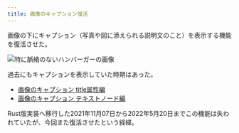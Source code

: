 ```yaml
---
title: 画像のキャプション復活
---
```

画像の下にキャプション（写真や図に添えられる説明文のこと）を表示する機能を復活させた。

![](https://lh3.googleusercontent.com/docs/AG8NV2YhCEHrIiDtF6REXVznQF22hFxDth-lTQPm9-hV_nKipWn_P5WCUhzas30yOZ4JoPlubKKxnOh-AUN0kzxOHZFWrHjAntRjWBOObbAVQSypDrHNe7cFB1JqbdRTkbMOWIseYnGPvtGOSjM2KUXg-ZcWOAjThaWyl7eaGPttJKSkjGERTrfsjG5vcqamklSWQG41608IEkXkW9MTwQ4p9U6cVrehOgFU-c87zafnpxqNbYU-4NYiXQXWxnDjUCQSx2rpkmUmTA324FdXCIY8O1sRrXaN8h9H2248xpEnv5p_pS0zd86DorNhqdojNiCheh8iHk4QbORcKRGodJdw9-Dm3KeBT91zj_VAMFBADiOTpNTedt1WybmnYI3o9IRss900aTb5UUFQVKZIj5HlHnpUwEIPrgG_JSYfsC54vtN7TqwTBtL6_NyZZHxu6k7y6qwYFliaJOFZxVI_l01l7F9L1E_kvTpVTjPO2_vdmRs4Ny1pcZqcm_3V4frrmDn2oSACZnYz5s8miex3pUk3YiduIMWVtas5b0Np80fuzfjr61OhWc9ZMctFt3kJam-sEs6mqVkIp9Gkyp_PJhwcX3Agwv9rM6-yCM1X6A8s-b-43v_Rs7yYWy1RJmT2TwWlnExHHBK_iTqa9CGz6L-tN655q5crOKxFwX8-qA7ttnODxBxZvdHUk6ESw1JS3Iw_ojygf5mhWqbI6yA-WZLYngOcR1qECLbMqWOK0RgO0Om0Nzeg7C0v4Ip7wvYwlEONHKted9WicWLEItf6KVKgEVdxdacGDqtR2IBfylbIp21wg-7o4fRZ-wLpSyyJU0K_P0vF9m-lvG0R5Ty-nehAb00V4rsxQSkQX7iqon93w3ejQ-v61vyv_evcW6F6F_Y8nNQ5rtKmD3h--iBlpIOyOSmiwrqVjp8jilwmSjnmIYFc7w3Li1uBM4U7hZ0Sa2zeG6BeW5Azj1lO3pX60Mi4ZtapWDElTqi6h2RvaXGVgDJxuM2y0IHnZ_QeKHEo_2juR2to2eGJHdS1fi06LB1dGbYXtQCKmCUHKuVI4ih41mQPVz0E-SpsVpd8Jp3vYD1m0NYTIGGOe-QKVt-_kd0blIWXVGyjBMKT1dlwTERnqZIVhvGPfERuWnCE7iCyIccddMIKlaGR0vXDeujwHB65f_g_pyTtT0Qw6Cjgwz3GSTQ6BouYn3F-N5N5WtufZXpeiGyn6y4y1OVjzYGRImLrx4_ZvewLDVmsWqSF2Xau019ZUbGS "特に脈絡のないハンバーガーの画像")

過去にもキャプションを表示していた時期はあった。

*   [画像のキャプション title属性編](https://r7kamura.com/articles/2020-11-07-image-caption-revised)
*   [画像のキャプション テキストノード編](https://r7kamura.com/articles/2020-09-22-markdown-caption)

Rust版実装へ移行した2021年11月07日から2022年5月20日までこの機能は失われていたが、今回また復活させたという経緯。
